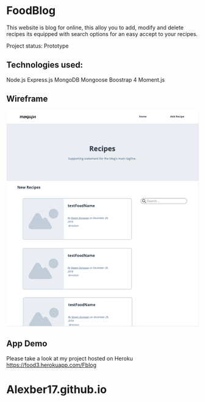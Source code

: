 # FoodBlog
This website is blog for online, this alloy you to add, modify and delete recipes its equipped with search options for an easy accept to your recipes.

Project status: Prototype


## Technologies used:
Node.js
Express.js 
MongoDB 
Mongoose
Boostrap 4
Moment.js


## Wireframe

![](img/wireframe.png)


## App Demo 
Please take a look at my project hosted on Heroku
https://food3.herokuapp.com/Fblog
# Alexber17.github.io
